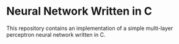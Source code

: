 # Neural Network Written in C

This repository contains an implementation of a simple multi-layer perceptron neural network written in C. 


